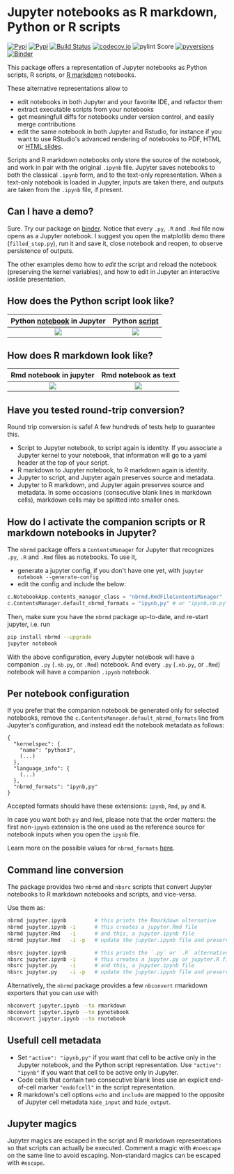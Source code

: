 # Jupyter notebooks as R markdown, Python or R scripts

[![Pypi](https://img.shields.io/pypi/v/nbrmd.svg)](https://pypi.python.org/pypi/nbrmd)
[![Pypi](https://img.shields.io/pypi/l/nbrmd.svg)](https://pypi.python.org/pypi/nbrmd)
[![Build Status](https://travis-ci.com/mwouts/nbrmd.svg?branch=master)](https://travis-ci.com/mwouts/nbrmd)
[![codecov.io](https://codecov.io/github/mwouts/nbrmd/coverage.svg?branch=master)](https://codecov.io/github/mwouts/nbrmd?branch=master)
![pylint Score](https://mperlet.github.io/pybadge/badges/9.6.svg)
[![pyversions](https://img.shields.io/pypi/pyversions/nbrmd.svg)](https://pypi.python.org/pypi/nbrmd)
[![Binder](https://mybinder.org/badge.svg)](https://mybinder.org/v2/gh/mwouts/nbrmd/master?filepath=demo)

This package offers a representation of Jupyter notebooks as Python scripts, R scripts, or [R markdown](https://rmarkdown.rstudio.com/) notebooks. 

These alternative representations allow to
- edit notebooks in both Jupyter and your favorite IDE, and refactor them
- extract executable scripts from your notebooks
- get meaningfull diffs for notebooks under version control, and easily merge contributions
- edit the same notebook in both Jupyter and Rstudio, for instance if you want to use RStudio's advanced rendering of notebooks to PDF, HTML or [HTML slides](https://rmarkdown.rstudio.com/ioslides_presentation_format.html).

Scripts and R markdown notebooks only store the source of the notebook, and work in pair with the original `.ipynb` file. Jupyter saves notebooks to both the classical `.ipynb` form, and to the text-only representation. When a text-only notebook is loaded in Jupyter, inputs are taken there, and outputs are taken from the `.ipynb` file, if present.

## Can I have a demo?

Sure. Try our package on [binder](https://mybinder.org/v2/gh/mwouts/nbrmd/master?filepath=demo). Notice that every `.py`, `.R` and `.Rmd` file now opens as a Jupyter notebook. I suggest you open the matplotlib demo there (`filled_step.py`), run it and save it, close notebook and reopen, to observe persistence of outputs. 

The other examples demo how to *edit* the script and reload the notebook (preserving the kernel variables), and how to edit in Jupyter an interactive ioslide presentation.

## How does the Python script look like?

Python [notebook](https://mybinder.org/v2/gh/mwouts/nbrmd/master?filepath=tests/python_notebook_sample.py) in Jupyter  | Python [script](https://github.com/mwouts/nbrmd/blob/master/tests/python_notebook_sample.py)
:--------------------------:|:-----------------------:
![](https://raw.githubusercontent.com/mwouts/nbrmd/master/img/python_notebook.png)   | ![](https://raw.githubusercontent.com/mwouts/nbrmd/master/img/python_source.png)

## How does R markdown look like?

Rmd notebook in jupyter     | Rmd notebook as text
:--------------------------:|:-----------------------:
![](https://raw.githubusercontent.com/mwouts/nbrmd/master/img/rmd_notebook.png)   | ![](https://raw.githubusercontent.com/mwouts/nbrmd/master/img/rmd_in_text_editor.png)

## Have you tested round-trip conversion?

Round trip conversion is safe! A few hundreds of tests help to guarantee this.
- Script to Jupyter notebook, to script again is identity. If you
associate a Jupyter kernel to your notebook, that information will go to
a yaml header at the top of your script.
- R markdown to Jupyter notebook, to R markdown again is identity. 
- Jupyter to script, and Jupyter again preserves source and metadata.
- Jupyter to R markdown, and Jupyter again preserves source and metadata.
In some occasions (consecutive blank lines in markdown cells), markdown cells may
be splitted into smaller ones.

## How do I activate the companion scripts or R markdown notebooks in Jupyter?

The `nbrmd` package offers a `ContentsManager` for Jupyter that recognizes
`.py`, `.R` and `.Rmd` files as notebooks. To use it,
- generate a jupyter config, if you don't have one yet, with `jupyter notebook --generate-config`
- edit the config and include the below:
```python
c.NotebookApp.contents_manager_class = "nbrmd.RmdFileContentsManager"
c.ContentsManager.default_nbrmd_formats = "ipynb,py" # or "ipynb,nb.py" # or "ipynb,Rmd"
```

Then, make sure you have the `nbrmd` package up-to-date, and re-start jupyter, i.e. run
```bash
pip install nbrmd --upgrade
jupyter notebook
```

With the above configuration, every Jupyter notebook will have a companion `.py` (`.nb.py`, or `.Rmd`) notebook. And every `.py` (`.nb.py`, or `.Rmd`) notebook will have a companion `.ipynb` notebook.


## Per notebook configuration

If you prefer that the companion notebook be generated only for selected notebooks,
remove the `c.ContentsManager.default_nbrmd_formats` line from Jupyter's
configuration, and instead edit the notebook metadata as follows:
```
{
  "kernelspec": {
    "name": "python3",
    (...)
  },
  "language_info": {
    (...)
  },
  "nbrmd_formats": "ipynb,py"
}
```

Accepted formats should have these extensions: `ipynb`, `Rmd`, `py` and `R`.

In case you want both `py` and `Rmd`, please note that the
order matters: the first non-`ipynb` extension
is the one used as the reference source for notebook inputs when you open the `ipynb` file.

Learn more on the possible values for `nbrmd_formats` [here](https://github.com/mwouts/nbsrc/issues/5#issuecomment-414093471).

## Command line conversion

The package provides two `nbrmd` and `nbsrc` scripts that convert Jupyter notebooks to R markdown notebooks and scripts, and vice-versa.

Use them as:
```bash
nbrmd jupyter.ipynb         # this prints the Rmarkdown alternative
nbrmd jupyter.ipynb -i      # this creates a jupyter.Rmd file
nbrmd jupyter.Rmd   -i      # and this, a jupyter.ipynb file
nbrmd jupyter.Rmd   -i -p   # update the jupyter.ipynb file and preserve outputs that correspond to unchanged inputs

nbsrc jupyter.ipynb         # this prints the `.py` or `.R` alternative
nbsrc jupyter.ipynb -i      # this creates a jupyter.py or jupyter.R file
nbsrc jupyter.py    -i      # and this, a jupyter.ipynb file
nbsrc jupyter.py    -i -p   # update the jupyter.ipynb file and preserve outputs that correspond to unchanged inputs
```

Alternatively, the `nbrmd` package provides a few `nbconvert` rmarkdown exporters that you can use with
```bash
nbconvert jupyter.ipynb --to rmarkdown
nbconvert jupyter.ipynb --to pynotebook
nbconvert jupyter.ipynb --to rnotebook
```

## Usefull cell metadata

- Set `"active": "ipynb,py"` if you want that cell to be active only in the Jupyter notebook, and the Python script representation. Use `"active": "ipynb"` if you want that cell to be active only in Jupyter.
- Code cells that contain two consecutive blank lines use an explicit end-of-cell marker `"endofcell"` in the script representation.
- R markdown's cell options `echo` and `include` are mapped to the opposite of Jupyter cell metadata `hide_input` and `hide_output`.

## Jupyter magics

Jupyter magics are escaped in the script and R markdown representations so that scripts can actually be executed. Comment a magic with `#noescape` on the same line to avoid escaping. Non-standard magics can be escaped with `#escape`.
